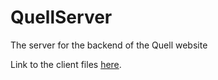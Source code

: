 # QuellServer
The server for the backend of the Quell website

Link to the client files [here](https://github.com/aquafenaa/Quell).
